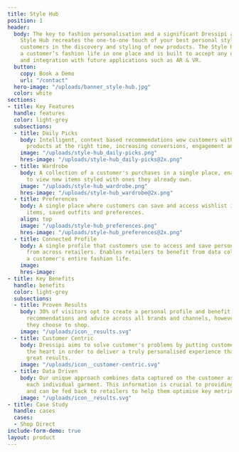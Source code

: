 ```yaml
---
title: Style Hub
position: 1
header:
  body: The key to fashion personalisation and a significant Dressipi advantage, the
    Style Hub recreates the one-to-one touch of your best personal stylist by guiding
    customers in the discovery and styling of new products. The Style Hub centralises
    a customer’s fashion life in one place and is built to accept any data sources
    and integration with future applications such as AR & VR.
  button:
    copy: Book a Demo
    url: "/contact"
  hero-image: "/uploads/banner_style-hub.jpg"
  color: white
sections:
- title: Key Features
  handle: features
  color: light-grey
  subsections:
  - title: Daily Picks
    body: Intelligent, context based recommendations wow customers with the right
      products at the right time, increasing conversions, engagement and loyalty.
    image: "/uploads/style-hub_daily-picks.png"
    hres-image: "/uploads/style-hub_daily-picks@2x.png"
  - title: Wardrobe
    body: A collection of a customer's purchases in a single place, enabling them
      to view new items styled with ones they already own.
    image: "/uploads/style-hub_wardrobe.png"
    hres-image: "/uploads/style-hub_wardrobe@2x.png"
  - title: Preferences
    body: A single place where customers can save and access wishlist items, liked
      items, saved outfits and preferences.
    align: top
    image: "/uploads/style-hub_preferences.png"
    hres-image: "/uploads/style-hub_preferences@2x.png"
  - title: Connected Profile
    body: A single profile that customers use to access and save personalised content
      from across retailers. Enables retailers to benefit from data collected from
      a customer's entire fashion life.
    image: 
    hres-image: 
- title: Key Benefits
  handle: benefits
  color: light-grey
  subsections:
  - title: Proven Results
    body: 30% of visitors opt to create a personal profile and benefit from enhanced
      recommendations and advice across all brands and channels, however and wherever
      they choose to shop.
    image: "/uploads/icon__results.svg"
  - title: Customer Centric
    body: Dressipi aims to solve customer's problems by putting customer needs at
      the heart in order to deliver a truly personalised experience that delivers
      great results.
    image: "/uploads/icon__customer-centric.svg"
  - title: Data Driven
    body: Our unique approach combines data captured on the customer as well as on
      each individual garment. This information is crucial to providing true personalisation,
      and can be fed back to retailers to help them optimise key metrics.
    image: "/uploads/icon__results.svg"
- title: Case Study
  handle: cases
  cases:
  - Shop Direct
include-form-demo: true
layout: product
---
```


